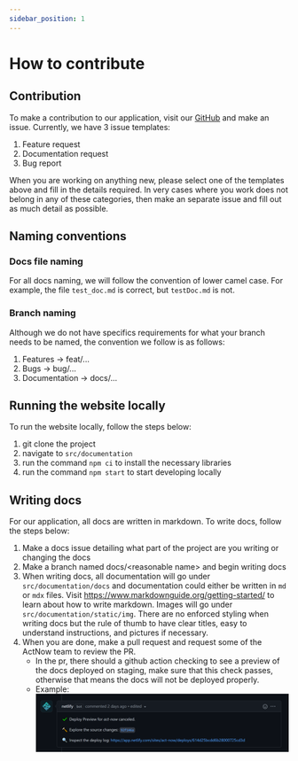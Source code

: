 ```yaml
---
sidebar_position: 1
---
```


# How to contribute

## Contribution
To make a contribution to our application, visit our [GitHub](https://github.com/GDSCUTM-CommunityProjects/ActNow) and make an issue. Currently, we have 3 issue templates:

1. Feature request
2. Documentation request
3. Bug report

When you are working on anything new, please select one of the templates above and fill in the details required. In very cases where you work does not belong in any of these categories, then make an separate issue and fill out as much detail as possible. 

## Naming conventions
### Docs file naming
For all docs naming, we will follow the convention of lower camel case. For example, the file `test_doc.md` is correct, but `testDoc.md` is not.
### Branch naming
Although we do not have specifics requirements for what your branch needs to be named, the convention we follow is as follows: 

1. Features -> feat/...
2. Bugs -> bug/...
3. Documentation -> docs/...

## Running the website locally
To run the website locally, follow the steps below:

1. git clone the project
2. navigate to `src/documentation`
3. run the command `npm ci` to install the necessary libraries
4. run the command `npm start` to start developing locally


## Writing docs
For our application, all docs are written in markdown. To write docs, follow the steps below:

1. Make a docs issue detailing what part of the project are you writing or changing the docs
2. Make a branch named docs/<reasonable name\> and begin writing docs
3. When writing docs, all documentation will go under `src/documentation/docs` and documentation could either be written in `md` or `mdx` files. Visit https://www.markdownguide.org/getting-started/ to learn about how to write markdown. Images will go under `src/documentation/static/img`. There are no enforced styling when writing docs but the rule of thumb to have clear titles, easy to understand instructions, and pictures if necessary.
4. When you are done, make a pull request and request some of the ActNow team to review the PR.
    - In the pr, there should a github action checking to see a preview of the docs deployed on staging, make sure that this check passes, otherwise that means the docs will not be deployed properly.
    - Example: ![](../../static/img/netlify-check.png)